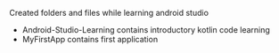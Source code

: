 Created folders and files while learning android studio
- Android-Studio-Learning contains introductory kotlin code learning
- MyFirstApp contains first application
